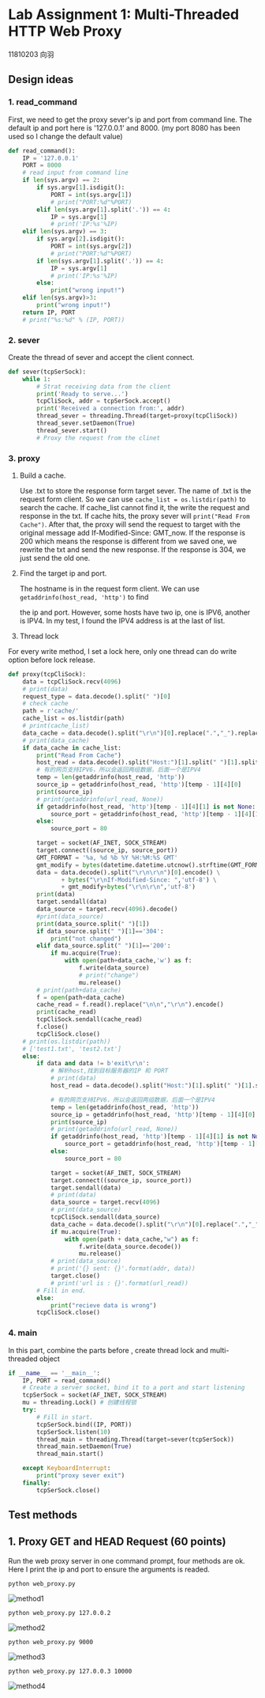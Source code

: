 # Lab Assignment 1: **Multi-Threaded HTTP Web Proxy**

11810203 向羽

## Design ideas

### 1. read_command

First, we need to get the proxy sever's ip and port from command line. The default ip and port here is '127.0.0.1' and 8000. (my port 8080 has been used so I change the default value)

```python
def read_command():
    IP = '127.0.0.1'
    PORT = 8000
    # read input from command line
    if len(sys.argv) == 2:
        if sys.argv[1].isdigit():
            PORT = int(sys.argv[1])
            # print("PORT:%d"%PORT)
        elif len(sys.argv[1].split('.')) == 4:
            IP = sys.argv[1]
            # print('IP:%s'%IP)
    elif len(sys.argv) == 3:
        if sys.argv[2].isdigit():
            PORT = int(sys.argv[2])
            # print("PORT:%d"%PORT)
        if len(sys.argv[1].split('.')) == 4:
            IP = sys.argv[1]
            # print('IP:%s'%IP)
        else:
            print("wrong input!")
    elif len(sys.argv)>3:
        print("wrong input!")
    return IP, PORT
    # print("%s:%d" % (IP, PORT))
```

### 2. sever

Create the thread of sever and accept the client connect.

```python
def sever(tcpSerSock):
    while 1:
        # Strat receiving data from the client
        print('Ready to serve...')
        tcpCliSock, addr = tcpSerSock.accept()
        print('Received a connection from:', addr)
        thread_sever = threading.Thread(target=proxy(tcpCliSock))
        thread_sever.setDaemon(True)
        thread_sever.start()
        # Proxy the request from the clinet

```

### 3. proxy

1. Build a cache. 

   Use .txt to store the response form target sever. The name of .txt is the request form client. So we can use `cache_list = os.listdir(path)` to search the cache. If cache_list cannot find it, the write the request and response in the txt. If cache hits, the proxy sever will `print("Read From Cache")`. After that, the proxy will send the request to target with the original message add If-Modified-Since: GMT_now. If the response is 200 which means the response is different from we saved one, we rewrite the txt and send the new response. If the response is 304, we just send the old one.

2. Find the target ip and port. 

   The hostname is in the request form client. We can use `getaddrinfo(host_read, 'http')` to find 

   the ip and port. However, some hosts have two ip, one is  IPV6, another is IPV4. In my test, I found the IPV4 address is at the last of list. 

3.  Thread lock

   For every write method, I set a lock here, only one thread can do write option before lock release.

```python
def proxy(tcpCliSock):
    data = tcpCliSock.recv(4096)
    # print(data)
    request_type = data.decode().split(" ")[0]
    # check cache
    path = r'cache/'
    cache_list = os.listdir(path)
    # print(cache_list)
    data_cache = data.decode().split("\r\n")[0].replace(".","_").replace("/","_").replace(":","_") + ".txt"
    # print(data_cache)
    if data_cache in cache_list:
        print("Read From Cache")
        host_read = data.decode().split("Host:")[1].split(" ")[1].split("\r")[0]
        # 有的网页支持IPV6，所以会返回两组数据，后面一个是IPV4
        temp = len(getaddrinfo(host_read, 'http'))
        source_ip = getaddrinfo(host_read, 'http')[temp - 1][4][0]
        print(source_ip)
        # print(getaddrinfo(url_read, None))
        if getaddrinfo(host_read, 'http')[temp - 1][4][1] is not None:
            source_port = getaddrinfo(host_read, 'http')[temp - 1][4][1]
        else:
            source_port = 80

        target = socket(AF_INET, SOCK_STREAM)
        target.connect((source_ip, source_port))
        GMT_FORMAT = '%a, %d %b %Y %H:%M:%S GMT'
        gmt_modify = bytes(datetime.datetime.utcnow().strftime(GMT_FORMAT),'utf-8')
        data = data.decode().split("\r\n\r\n")[0].encode() \
               + bytes("\r\nIf-Modified-Since: ",'utf-8') \
               + gmt_modify+bytes("\r\n\r\n",'utf-8')
        print(data)
        target.sendall(data)
        data_source = target.recv(4096).decode()
        #print(data_source)
        print(data_source.split(" ")[1])
        if data_source.split(" ")[1]=='304':
            print("not changed")
        elif data_source.split(" ")[1]=='200':
            if mu.acquire(True):
                with open(path+data_cache,'w') as f:
                    f.write(data_source)
                    # print("change")
                    mu.release()
        # print(path+data_cache)
        f = open(path+data_cache)
        cache_read = f.read().replace("\n\n","\r\n").encode()
        print(cache_read)
        tcpCliSock.sendall(cache_read)
        f.close()
        tcpCliSock.close()
    # print(os.listdir(path))
    # ['test1.txt', 'test2.txt']
    else:
        if data and data != b'exit\r\n':
            # 解析host,找到目标服务器的IP 和 PORT
            # print(data)
            host_read = data.decode().split("Host:")[1].split(" ")[1].split("\r")[0]

            # 有的网页支持IPV6，所以会返回两组数据，后面一个是IPV4
            temp = len(getaddrinfo(host_read, 'http'))
            source_ip = getaddrinfo(host_read, 'http')[temp - 1][4][0]
            print(source_ip)
            # print(getaddrinfo(url_read, None))
            if getaddrinfo(host_read, 'http')[temp - 1][4][1] is not None:
                source_port = getaddrinfo(host_read, 'http')[temp - 1][4][1]
            else:
                source_port = 80

            target = socket(AF_INET, SOCK_STREAM)
            target.connect((source_ip, source_port))
            target.sendall(data)
            # print(data)
            data_source = target.recv(4096)
            # print(data_source)
            tcpCliSock.sendall(data_source)
            data_cache = data.decode().split("\r\n")[0].replace(".","_").replace("/","_").replace(":","_") + ".txt"
            if mu.acquire(True):
                with open(path + data_cache,"w") as f:
                    f.write(data_source.decode())
                    mu.release()
            # print(data_source)
            # print('{} sent: {}'.format(addr, data))
            target.close()
            # print('url is : {}'.format(url_read))
        # Fill in end.
        else:
            print("recieve data is wrong")
        tcpCliSock.close()
```

### 4. main

In this part, combine the parts before , create thread lock and multi-threaded object  

```python
if __name__ == '__main__':
    IP, PORT = read_command()
    # Create a server socket, bind it to a port and start listening
    tcpSerSock = socket(AF_INET, SOCK_STREAM)
    mu = threading.Lock() # 创建线程锁
    try:
        # Fill in start.
        tcpSerSock.bind((IP, PORT))
        tcpSerSock.listen(10)
        thread_main = threading.Thread(target=sever(tcpSerSock))
        thread_main.setDaemon(True)
        thread_main.start()

    except KeyboardInterrupt:
        print("proxy sever exit")
    finally:
        tcpSerSock.close()
```



## Test methods

## **1. Proxy GET and HEAD Request (60 points)**

Run the web proxy server in one command prompt, four methods are ok. Here I print the ip and port to ensure the arguments is readed.

```
python web_proxy.py
```

![method1](method1.png)

```
python web_proxy.py 127.0.0.2
```

![method2](method2.png)

```
python web_proxy.py 9000
```

![method3](method3.png)

```
python web_proxy.py 127.0.0.3 10000
```

![method4](method4.png)

